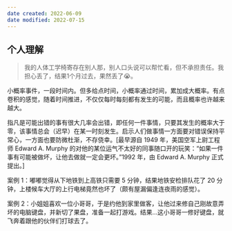 ```yaml
---
date created: 2022-06-09
date modified: 2022-07-15
---
```


## 个人理解

> 我的人体工学椅寄存在别人那，别人口头说可以帮忙看，但不承担责任。我担心丢了，结果1个月过去，果然丢了😭。

小概率事件，一段时间内。但多给点时间，小概率通过时间，累加成大概率。有点卷积的感觉，随着时间推进，不仅仅每时每刻都有发生的可能，而且概率也许越来越大。

指凡是可能出错的事有很大几率会出错，即任何一件事情，只要其发生的概率大于零，该事情总会（迟早）在某一时刻发生。启示人们做事情一方面要对错误保持平常心，一方面也要防微杜渐，不存侥幸。[最早源自 1949 年，美国空军上尉工程师 Edward A. Murphy 的对他的某位运气不太好的同事随口开的玩笑：“如果一件事有可能被做坏，让他去做就一定会更坏。”1992 年，由 Edward A. Murphy 正式提出。]

案例 1：嘟嘟觉得从下地铁到上高铁只需要 5 分钟，结果地铁安检排队花了 20 分钟，上楼候车大厅的上行电梯竟然也坏了（颇有屋漏偏逢连夜雨的感觉）。

案例 2：小姐姐喜欢一位小哥哥，于是约他到家里做客，让他过来修自己刚故意弄坏的电脑键盘，并新切了果盘，准备一起打游戏。结果…这小哥哥一修好键盘，就飞奔着跟他的伙伴们打球去了。
